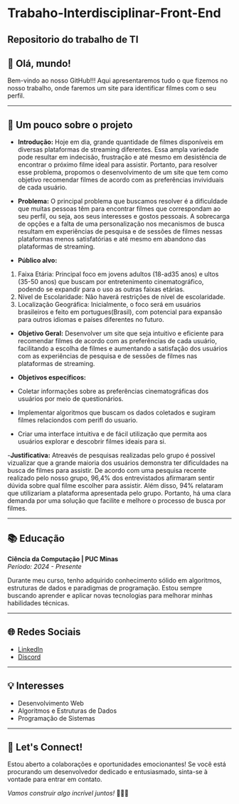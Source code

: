 # Trabaho-Interdisciplinar-Front-End
Repositorio do trabalho de TI
---

## 👋 Olá, mundo!

Bem-vindo ao nosso GitHub!!! Aqui apresentaremos tudo o que fizemos no nosso trabalho, onde faremos um site para identificar filmes com o seu perfil.

---

## 🚀 Um pouco sobre o projeto

- **Introdução:** Hoje em dia, grande quantidade de filmes disponíveis em diversas plataformas de streaming diferentes. Essa ampla variedade pode resultar em indecisão, frustração e até mesmo em desistência de encontrar o próximo filme ideal para assistir. Portanto, para resolver esse problema, propomos o desenvolvimento de um site que tem como objetivo recomendar filmes de acordo com as preferências invividuais de cada usuário.


- **Problema:** O principal problema que buscamos resolver é a dificuldade que muitas pessoas têm para encontrar filmes que correspondam ao seu perfil, ou seja, aos seus interesses e gostos pessoais. A sobrecarga de opções e a falta de uma personalização nos mecanismos de busca resultam em experiências de pesquisa e de sessões de filmes nessas plataformas menos satisfatórias e até mesmo em abandono das plataformas de streaming.


- **Público alvo:**
1. Faixa Etária: Principal foco em jovens adultos (18-ad35 anos) e ultos (35-50 anos) que buscam por entretenimento cinematográfico, podendo se expandir para o uso as outras faixas etárias.
2. Nível de Escolaridade: Não haverá restrições de nível de escolaridade.
3. Localização Geográfica: Inicialmente, o foco será em usuários brasileiros e feito em portugues(Brasil), com potencial para expansão para outros idiomas e países diferentes no futuro.


- **Objetivo Geral:** Desenvolver um site que seja intuitivo e eficiente para recomendar filmes de acordo com as preferências de cada usuário, facilitando a escolha de filmes e aumentando a satisfação dos usuários com as experiências de pesquisa e de sessões de filmes nas plataformas de streaming.

- **Objetivos específicos:**
- Coletar informações sobre as preferências cinematográficas dos usuários por meio de questionários.
- Implementar algoritmos que buscam os dados coletados e sugiram filmes relaciondos com perifl do usuario.
- Criar uma interface intuitiva e de fácil utilização que permita aos usuários explorar e descobrir filmes ideais para si.

-**Justificativa:** Atreavés de pesquisas realizadas pelo grupo é possivel vizualizar que a grande maioria dos usuários demonstra ter dificuldades na busca de filmes para assistir. De acordo com uma pesquisa recente realizado pelo nosso grupo, 96,4% dos entrevistados afirmaram sentir dúvida sobre qual filme escolher para assistir. Além disso, 94% relataram que utilizariam a plataforma apresentada pelo grupo. Portanto, há uma clara demanda por uma solução que facilite e melhore o processo de busca por filmes.

---

## 📚 Educação

**Ciência da Computação | PUC Minas**  
*Período: 2024 - Presente*

Durante meu curso, tenho adquirido conhecimento sólido em algoritmos, estruturas de dados e paradigmas de programação. Estou sempre buscando aprender e aplicar novas tecnologias para melhorar minhas habilidades técnicas.

---

## 🌐 Redes Sociais

- [LinkedIn](https://www.linkedin.com/in/seunome)
- [Discord](https://discord.com/csmelo)

---

## 💡 Interesses

- Desenvolvimento Web
- Algoritmos e Estruturas de Dados
- Programação de Sistemas

---

## 🤝 Let's Connect!

Estou aberto a colaborações e oportunidades emocionantes! Se você está procurando um desenvolvedor dedicado e entusiasmado, sinta-se à vontade para entrar em contato.

*Vamos construir algo incrível juntos!* 👨‍💻✨
